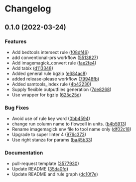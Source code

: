 # Changelog

## 0.1.0 (2022-03-24)


### Features

* Add bedtools intersect rule ([f08df46](https://www.github.com/hydra-genetics/misc/commit/f08df4645091f15d7d9390e5cc3f880d0e3e32e8))
* add conventional-prs workflow ([5513827](https://www.github.com/hydra-genetics/misc/commit/5513827b0ec404a98815ee64102048469fbb73ba))
* Add imagemagick_convert rule ([fae2fe4](https://www.github.com/hydra-genetics/misc/commit/fae2fe4b49c99b307cb9dd022a3515c804733425))
* Add tabix ([d113348](https://www.github.com/hydra-genetics/misc/commit/d113348a78b684ff94374a0316ed9ff65e9f98f0))
* Added general rule bgzip ([e684ac8](https://www.github.com/hydra-genetics/misc/commit/e684ac89c4a3b6531e42f5bf2744c69ef59b984b))
* added release-please workflow ([79948fb](https://www.github.com/hydra-genetics/misc/commit/79948fb0092e1b213afed5459aeedf79a09a0473))
* Added samtools_index rule ([4b42230](https://www.github.com/hydra-genetics/misc/commit/4b422306854f6bcbbebb37715e7216eaa2e91eab))
* Supply flexible outputfiles generation ([7de8268](https://www.github.com/hydra-genetics/misc/commit/7de826867404228c2ee60b68e7b300b90113c2d4))
* Use wrapper for bgzip ([625c25d](https://www.github.com/hydra-genetics/misc/commit/625c25dd6c6ed10ba604dd32a057bc543e542ca4))


### Bug Fixes

* Avoid use of rule key word ([0bb4594](https://www.github.com/hydra-genetics/misc/commit/0bb45947e5a35fcb99e547b788f09868998659e3))
* change run column name to flowcell in units. ([b4b5913](https://www.github.com/hydra-genetics/misc/commit/b4b5913baf332eb5a2de74f4f7bd47968bacaffe))
* Rename imagemagick env file to tool name only ([df02c18](https://www.github.com/hydra-genetics/misc/commit/df02c185757195f9ada159e44557334b9b786430))
* Upgrade to super linter 4 ([976c373](https://www.github.com/hydra-genetics/misc/commit/976c3730a48763451de7251c6db7b755316cd3ba))
* Use right stanza for params ([ba45b33](https://www.github.com/hydra-genetics/misc/commit/ba45b3349119cd0a48bbfead60be986086b5c017))


### Documentation

* pull-request template ([3577930](https://www.github.com/hydra-genetics/misc/commit/3577930f60d437b706ca1daecc6f1e064b990a5d))
* Update README ([35da0fd](https://www.github.com/hydra-genetics/misc/commit/35da0fd4d45cece74824ea91636164f4f2d7e98c))
* Update README and rule graph ([dc10f7e](https://www.github.com/hydra-genetics/misc/commit/dc10f7e6da17d424cea5a1908a62f2f17fc70dce))
